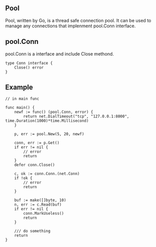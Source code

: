 ## Pool
Pool, written by Go, is a thread safe connection pool. It can be used to manage any connections that implenment pool.Conn interface.

## pool.Conn

pool.Conn is a interface and include Close methond.

	type Conn interface {
		Close() error
	}
	
## Example

	// in main func
	
	func main() {
		newf := func() (pool.Conn, error) {
			return net.DialTimeout("tcp", "127.0.0.1:8000", time.Duration(1000)*time.Millisecond)
		}
	
		p, err := pool.New(5, 20, newf)
	
		conn, err := p.Get()
		if err != nil {
			// error
			return
		}
		defer conn.Close()
	
		c, ok := conn.Conn.(net.Conn)
		if !ok {
			// error
			return
		}
	
		buf := make([]byte, 10)
		n, err := c.Read(buf)
		if err != nil {
			conn.MarkUseless()
			return
		}
	
		/// do something
		return
	}